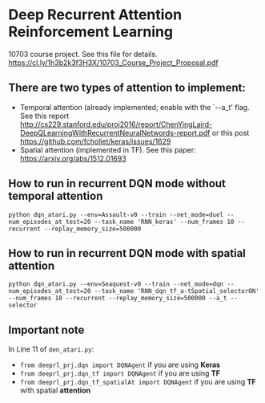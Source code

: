 # Deep Recurrent Attention Reinforcement Learning

10703 course project.
See this file for details. https://cl.ly/1h3b2k3f3H3X/10703_Course_Project_Proposal.pdf

## There are two types of attention to implement:
- Temporal attention (already implemented; enable with the `--a_t' flag. See this report http://cs229.stanford.edu/proj2016/report/ChenYingLaird-DeepQLearningWithRecurrentNeuralNetwords-report.pdf or this post https://github.com/fchollet/keras/issues/1629
- Spatial attention (implemented in TF). See this paper: https://arxiv.org/abs/1512.01693

## How to run in recurrent DQN mode **without** temporal attention
``python dqn_atari.py --env=Assault-v0 --train --net_mode=duel --num_episodes_at_test=20 --task_name 'RNN_keras' --num_frames 10 --recurrent --replay_memory_size=500000``

## How to run in recurrent DQN mode **with** spatial attention
``python dqn_atari.py --env=Seaquest-v0 --train --net_mode=dqn --num_episodes_at_test=20 --task_name 'RNN_dqn_tf_a-tSpatial_selectorON' --num_frames 10 --recurrent --replay_memory_size=500000 --a_t --selector``

## Important note
In Line 11 of ``den_atari.py``:
- ``from deeprl_prj.dqn import DQNAgent`` if you are using **Keras**
- ``from deeprl_prj.dqn_tf import DQNAgent`` if you are using **TF** 
- ``from deeprl_prj.dqn_tf_spatialAt import DQNAgent`` if you are using **TF** with spatial **attention**
